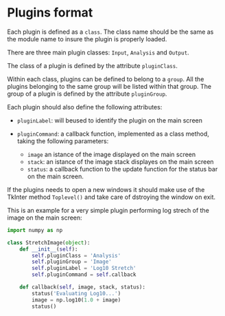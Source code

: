 # Plugins format

Each plugin is defined as a `class`. The class name should be the same as the
module name to insure the plugin is properly loaded.

There are three main plugin classes: `Input`, `Analysis` and `Output`.

The class of a plugin is defined by the attribute `pluginClass`.

Within each class, plugins can be defined to belong to a `group`. All the
plugins belonging to the same group will be listed within that group.
The group of a plugin is defined by the attribute `pluginGroup`.

Each plugin should also define the following attributes:

* `pluginLabel`: will beused to identify the plugin on the main screen

* `pluginCommand`: a callback function, implemented as a class method, taking
the following parameters:
    * `image` an istance of the image displayed on the main screen
    * `stack`: an istance of the image stack displayes on the main screen
    * `status`: a callback function to the update function for the status bar
on the main screen.

If the plugins needs to open a new windows it should make use of the TkInter
method `Toplevel()` and take care of dstroying the window on exit.

This is an example for a very simple plugin performing log strech of the image
on the main screen:

```python
import numpy as np

class StretchImage(object):
    def __init__(self):
        self.pluginClass = 'Analysis'
        self.pluginGroup = 'Image'
        self.pluginLabel = 'Log10 Stretch'
        self.pluginCommand = self.callback

    def callback(self, image, stack, status):
        status('Evaluating Log10...')
        image = np.log10(1.0 + image)
        status()
```
